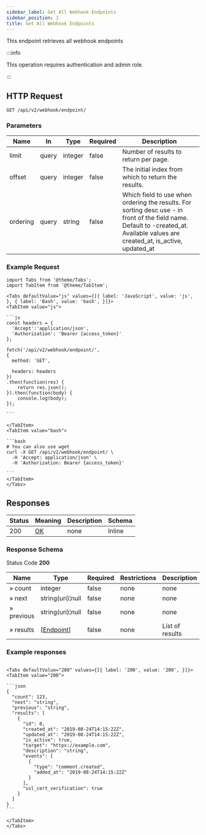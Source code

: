 ```yaml
---
sidebar_label: Get All Webhook Endpoints
sidebar_position: 1
title: Get All Webhook Endpoints
---
```


This endpoint retrieves all webhook endpoints

:::info

This operation requires authentication and admin role.

:::

## HTTP Request

`GET /api/v2/webhook/endpoint/`

### Parameters

|Name|In|Type|Required|Description|
|---|---|---|---|---|
|limit|query|integer|false|Number of results to return per page.|
|offset|query|integer|false|The initial index from which to return the results.|
|ordering|query|string|false|Which field to use when ordering the results. For sorting desc use - in front of the field name. Default to -created_at. Available values are created_at, is_active, updated_at|

### Example Request

````mdx-code-block
import Tabs from '@theme/Tabs';
import TabItem from '@theme/TabItem';

<Tabs defaultValue="js" values={[{ label: 'JavaScript', value: 'js', }, { label: 'Bash', value: 'bash', }]}>
<TabItem value="js">

```js
const headers = {
  'Accept':'application/json',
  'Authorization': 'Bearer {access_token}'
};

fetch('/api/v2/webhook/endpoint/',
{
  method: 'GET',

  headers: headers
})
.then(function(res) {
    return res.json();
}).then(function(body) {
    console.log(body);
});

```

</TabItem>
<TabItem value="bash">

```bash
# You can also use wget
curl -X GET /api/v2/webhook/endpoint/ \
  -H 'Accept: application/json' \
  -H 'Authorization: Bearer {access_token}'

```
</TabItem>
</Tabs>
````

## Responses

|Status|Meaning|Description|Schema|
|---|---|---|---|
|200|[OK](https://tools.ietf.org/html/rfc7231#section-6.3.1)|none|Inline|

### Response Schema

Status Code **200**

|Name|Type|Required|Restrictions|Description|
|---|---|---|---|---|
|» count|integer|false|none|none|
|» next|string(uri)¦null|false|none|none|
|» previous|string(uri)¦null|false|none|none|
|» results|[[Endpoint](#schemaendpoint)]|false|none|List of results|

### Example responses


````mdx-code-block

<Tabs defaultValue="200" values={[{ label: '200', value: '200', }]}>
<TabItem value="200">

```json
{
  "count": 123,
  "next": "string",
  "previous": "string",
  "results": [
    {
      "id": 0,
      "created_at": "2019-08-24T14:15:22Z",
      "updated_at": "2019-08-24T14:15:22Z",
      "is_active": true,
      "target": "https://example.com",
      "description": "string",
      "events": [
        {
          "type": "comment.created",
          "added_at": "2019-08-24T14:15:22Z"
        }
      ],
      "ssl_cert_verification": true
    }
  ]
}
```

</TabItem>
</Tabs>
````




